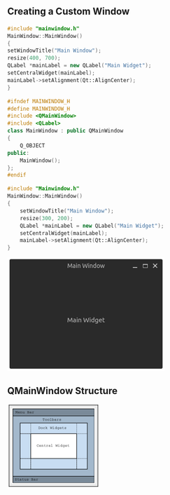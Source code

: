 



## Creating a Custom Window

``` cpp
#include "mainwindow.h"
MainWindow::MainWindow()
{
setWindowTitle("Main Window");
resize(400, 700);
QLabel *mainLabel = new QLabel("Main Widget");
setCentralWidget(mainLabel);
mainLabel->setAlignment(Qt::AlignCenter);
}
```

``` cpp
#ifndef MAINWINDOW_H
#define MAINWINDOW_H
#include <QMainWindow>
#include <QLabel>
class MainWindow : public QMainWindow
{
    Q_OBJECT
public:
    MainWindow();
};
#endif
```

``` cpp
#include "Mainwindow.h"
MainWindow::MainWindow()
{
    setWindowTitle("Main Window");
    resize(300, 200);
    QLabel *mainLabel = new QLabel("Main Widget");
    setCentralWidget(mainLabel);
    mainLabel->setAlignment(Qt::AlignCenter);
}
```

![Alt text](image.png)

## QMainWindow Structure
![Alt text](image-1.png)